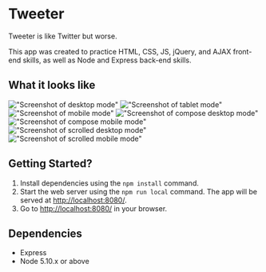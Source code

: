 # Tweeter

Tweeter is like Twitter but worse. 

This app was created to practice HTML, CSS, JS, jQuery, and AJAX front-end skills, as well as Node and Express back-end skills.

## What it looks like

!["Screenshot of desktop mode"](https://github.com/nathan-ts/tweeter/blob/master/docs/desktop.jpg)
!["Screenshot of tablet mode"](https://github.com/nathan-ts/tweeter/blob/master/docs/tablet.jpg)
!["Screenshot of mobile mode"](https://github.com/nathan-ts/tweeter/blob/master/docs/mobile.jpg)
!["Screenshot of compose desktop mode"](https://github.com/nathan-ts/tweeter/blob/master/docs/compose-desktop.jpg)
!["Screenshot of compose mobile mode"](https://github.com/nathan-ts/tweeter/blob/master/docs/compose-mobile.jpg)
!["Screenshot of scrolled desktop mode"](https://github.com/nathan-ts/tweeter/blob/master/docs/scroll-desktop.jpg)
!["Screenshot of scrolled mobile mode"](https://github.com/nathan-ts/tweeter/blob/master/docs/scroll-mobile.jpg)

## Getting Started?

1. Install dependencies using the `npm install` command.
2. Start the web server using the `npm run local` command. The app will be served at <http://localhost:8080/>.
3. Go to <http://localhost:8080/> in your browser.

## Dependencies

- Express
- Node 5.10.x or above

